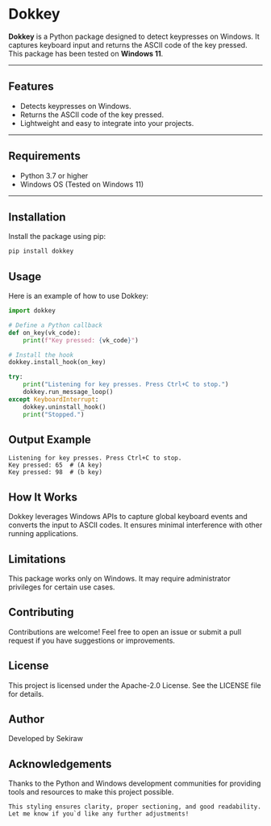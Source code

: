 # Dokkey

**Dokkey** is a Python package designed to detect keypresses on Windows. It captures keyboard input and returns the ASCII code of the key pressed. This package has been tested on **Windows 11**.

---

## Features

- Detects keypresses on Windows.
- Returns the ASCII code of the key pressed.
- Lightweight and easy to integrate into your projects.

---

## Requirements

- Python 3.7 or higher
- Windows OS (Tested on Windows 11)

---

## Installation

Install the package using pip:

```bash
pip install dokkey
```

## Usage
Here is an example of how to use Dokkey:

```python
import dokkey

# Define a Python callback
def on_key(vk_code):
    print(f"Key pressed: {vk_code}")

# Install the hook
dokkey.install_hook(on_key)

try:
    print("Listening for key presses. Press Ctrl+C to stop.")
    dokkey.run_message_loop()
except KeyboardInterrupt:
    dokkey.uninstall_hook()
    print("Stopped.")
```
## Output Example
```plaintext
Listening for key presses. Press Ctrl+C to stop.
Key pressed: 65  # (A key)
Key pressed: 98  # (b key)
```

## How It Works
Dokkey leverages Windows APIs to capture global keyboard events and converts the input to ASCII codes. It ensures minimal interference with other running applications.

## Limitations
This package works only on Windows.
It may require administrator privileges for certain use cases.
## Contributing
Contributions are welcome! Feel free to open an issue or submit a pull request if you have suggestions or improvements.

## License
This project is licensed under the Apache-2.0 License. See the LICENSE file for details.

## Author
Developed by Sekiraw

## Acknowledgements
Thanks to the Python and Windows development communities for providing tools and resources to make this project possible.

```vbnet
This styling ensures clarity, proper sectioning, and good readability. Let me know if you`d like any further adjustments!
```
